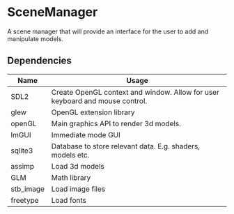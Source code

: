 # SceneManager
A scene manager that will provide an interface for the user to add and manipulate models.    

## Dependencies
| Name      | Usage                                                                        |
|-----------|------------------------------------------------------------------------------|
| SDL2      | Create OpenGL context and window. Allow for user keyboard and mouse control. |
| glew      | OpenGL extension library                                                     |
| openGL    | Main graphics API to render 3d models.                                       |
| ImGUI     | Immediate mode GUI                                                           |
| sqlite3   | Database to store relevant data. E.g. shaders, models etc.                   |
| assimp    | Load 3d models                                                               |
| GLM       | Math library                                                                 |
| stb_image | Load image files                                                             |
| freetype  | Load fonts                                                                   |
